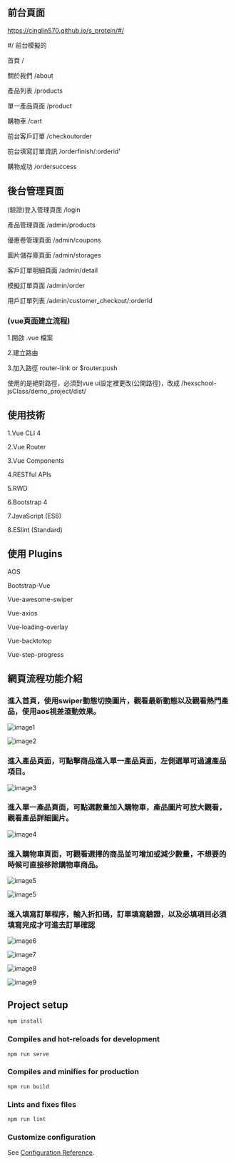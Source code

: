 ## 前台頁面

https://cinglin570.github.io/s_protein/#/

#/ 前台模擬的

首頁 /

關於我們 /about

產品列表 /products

  單一產品頁面 /product
  
購物車 /cart

前台客戶訂單 /checkoutorder

前台填寫訂單資訊 /orderfinish/:orderid'

購物成功 /ordersuccess

## 後台管理頁面
(驗證)登入管理頁面 /login

產品管理頁面 /admin/products

優惠卷管理頁面 /admin/coupons

圖片儲存庫頁面 /admin/storages

客戶訂單明細頁面 /admin/detail

模擬訂單頁面 /admin/order

用戶訂單列表 /admin/customer_checkout/:orderId

### (vue頁面建立流程)

1.開啟 .vue 檔案

2.建立路由

3.加入路徑 router-link or $router.push

使用的是絕對路徑，必須到vue ui設定裡更改(公開路徑)，改成  /hexschool-jsClass/demo_project/dist/

## 使用技術

1.Vue CLI 4

2.Vue Router

3.Vue Components

4.RESTful APIs

5.RWD

6.Bootstrap 4

7.JavaScript (ES6)

8.ESlint (Standard)

## 使用 Plugins

AOS

Bootstrap-Vue

Vue-awesome-swiper

Vue-axios

Vue-loading-overlay

Vue-backtotop

Vue-step-progress

## 網頁流程功能介紹

### 進入首頁，使用swiper動態切換圖片，觀看最新動態以及觀看熱門產品，使用aos視差滾動效果。

![image1](https://github.com/CingLin570/s_proteinPicture/blob/master/2.1.png?raw=true)

![image2](https://github.com/CingLin570/s_proteinPicture/blob/master/3.1.png?raw=true)

### 進入產品頁面，可點擊商品進入單一產品頁面，左側選單可過濾產品項目。

![image3](https://github.com/CingLin570/s_proteinPicture/blob/master/4.PNG?raw=true)

### 進入單一產品頁面，可點選數量加入購物車，產品圖片可放大觀看，觀看產品詳細圖片。

![image4](https://github.com/CingLin570/s_proteinPicture/blob/master/5.1.png?raw=true)

### 進入購物車頁面，可觀看選擇的商品並可增加或減少數量，不想要的時候可直接移除購物車商品。

![image5](https://github.com/CingLin570/s_proteinPicture/blob/master/6.1.PNG?raw=true)

![image5](https://github.com/CingLin570/s_proteinPicture/blob/master/6.2.png?raw=true)

### 進入填寫訂單程序，輸入折扣碼，訂單填寫驗證，以及必填項目必須填寫完成才可進去訂單確認

![image6](https://github.com/CingLin570/s_proteinPicture/blob/master/7.PNG?raw=true)

![image7](https://github.com/CingLin570/s_proteinPicture/blob/master/8.PNG?raw=true)

![image8](https://github.com/CingLin570/s_proteinPicture/blob/master/9.PNG?raw=true)

![image9](https://github.com/CingLin570/s_proteinPicture/blob/master/10.PNG?raw=true)
## Project setup
```
npm install
```

### Compiles and hot-reloads for development
```
npm run serve
```

### Compiles and minifies for production
```
npm run build
```

### Lints and fixes files
```
npm run lint
```

### Customize configuration
See [Configuration Reference](https://cli.vuejs.org/config/).
